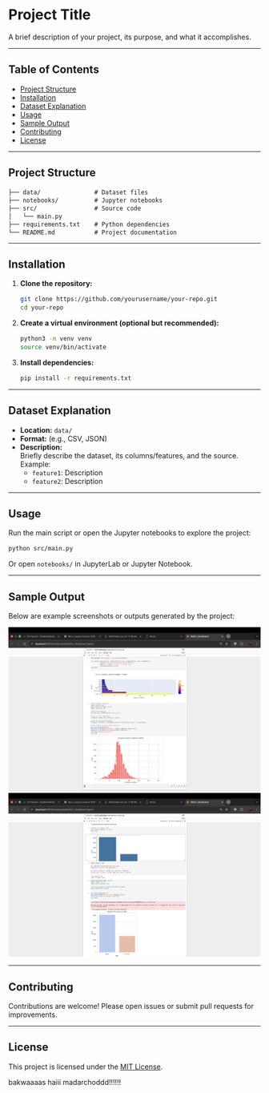 # Project Title

A brief description of your project, its purpose, and what it accomplishes.

---

## Table of Contents

- [Project Structure](#project-structure)
- [Installation](#installation)
- [Dataset Explanation](#dataset-explanation)
- [Usage](#usage)
- [Sample Output](#sample-output)
- [Contributing](#contributing)
- [License](#license)

---

## Project Structure

```
├── data/               # Dataset files
├── notebooks/          # Jupyter notebooks
├── src/                # Source code
│   └── main.py
├── requirements.txt    # Python dependencies
└── README.md           # Project documentation
```

---

## Installation

1. **Clone the repository:**
   ```bash
   git clone https://github.com/yourusername/your-repo.git
   cd your-repo
   ```

2. **Create a virtual environment (optional but recommended):**
   ```bash
   python3 -m venv venv
   source venv/bin/activate
   ```

3. **Install dependencies:**
   ```bash
   pip install -r requirements.txt
   ```

---

## Dataset Explanation

- **Location:** `data/`
- **Format:** (e.g., CSV, JSON)
- **Description:**  
  Briefly describe the dataset, its columns/features, and the source.  
  Example:  
  - `feature1`: Description  
  - `feature2`: Description

---

## Usage

Run the main script or open the Jupyter notebooks to explore the project:

```bash
python src/main.py
```

Or open `notebooks/` in JupyterLab or Jupyter Notebook.

---

## Sample Output

Below are example screenshots or outputs generated by the project:

![Sample Output 1](screenshots/output1.png)
![Sample Output 2](screenshots/output2.png)

---

## Contributing

Contributions are welcome! Please open issues or submit pull requests for improvements.

---

## License

This project is licensed under the [MIT License](LICENSE).


bakwaaaas haiii madarchoddd!!!!!!
